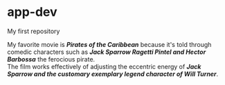 
# app-dev

My first repository


My favorite movie is ***Pirates of the Caribbean*** because it's told through comedic characters such as ***Jack Sparrow Ragetti Pintel and Hector Barbossa*** the ferocious pirate.<br>
The film works effectively of adjusting the eccentric energy of ***Jack Sparrow and the customary exemplary legend character of Will Turner***.


